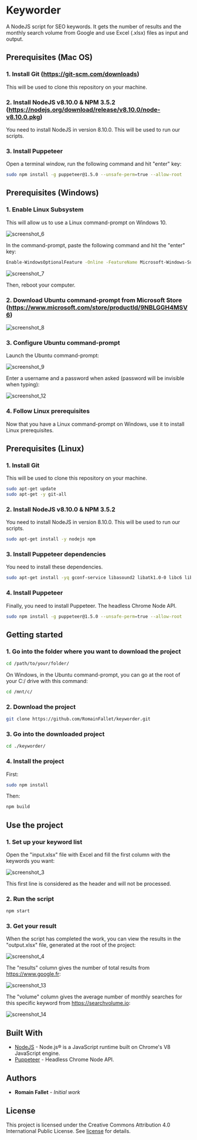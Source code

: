 # Keyworder

A NodeJS script for SEO keywords. It gets the number of results and the monthly search volume from Google and use Excel (.xlsx) files as input and output.

## Prerequisites (Mac OS)

### 1. Install Git (https://git-scm.com/downloads)

This will be used to clone this repository on your machine.

### 2. Install NodeJS v8.10.0 & NPM 3.5.2 (https://nodejs.org/download/release/v8.10.0/node-v8.10.0.pkg)

You need to install NodeJS in version 8.10.0. This will be used to run our scripts.

### 3. Install Puppeteer

Open a terminal window, run the following command and hit "enter" key:
```sh
sudo npm install -g puppeteer@1.5.0 --unsafe-perm=true --allow-root
```

## Prerequisites (Windows)

### 1. Enable Linux Subsystem

This will allow us to use a Linux command-prompt on Windows 10.

![screenshot_6](https://user-images.githubusercontent.com/6952638/53820348-e48ce400-3f6b-11e9-84ee-c0bc6e80b033.png)

In the command-prompt, paste the following command and hit the "enter" key:
```sh
Enable-WindowsOptionalFeature -Online -FeatureName Microsoft-Windows-Subsystem-Linux
```
![screenshot_7](https://user-images.githubusercontent.com/6952638/53820389-f66e8700-3f6b-11e9-952c-967c394feee4.png)

Then, reboot your computer.

### 2. Download Ubuntu command-prompt from Microsoft Store (https://www.microsoft.com/store/productId/9NBLGGH4MSV6)

![screenshot_8](https://user-images.githubusercontent.com/6952638/53820564-4ea58900-3f6c-11e9-98ef-19013f839968.png)

### 3. Configure Ubuntu command-prompt

Launch the Ubuntu command-prompt:

![screenshot_9](https://user-images.githubusercontent.com/6952638/53820683-8c0a1680-3f6c-11e9-95de-8a08ebd31773.png)

Enter a username and a password when asked (password will be invisible when typing):

![screenshot_12](https://user-images.githubusercontent.com/6952638/53820727-a47a3100-3f6c-11e9-94d9-5b286bc29b5a.png)

### 4. Follow Linux prerequisites

Now that you have a Linux command-prompt on Windows, use it to install Linux prerequisites.

## Prerequisites (Linux)

### 1. Install Git

This will be used to clone this repository on your machine.

```sh
sudo apt-get update
sudo apt-get -y git-all
```

### 2. Install NodeJS v8.10.0 & NPM 3.5.2

You need to install NodeJS in version 8.10.0. This will be used to run our scripts.
```sh
sudo apt-get install -y nodejs npm
```

### 3. Install Puppeteer dependencies

You need to install these dependencies.
```sh
sudo apt-get install -yq gconf-service libasound2 libatk1.0-0 libc6 libcairo2 libcups2 libdbus-1-3 libexpat1 libfontconfig1 libgcc1 libgconf-2-4 libgdk-pixbuf2.0-0 libglib2.0-0 libgtk-3-0 libnspr4 libpango-1.0-0 libpangocairo-1.0-0 libstdc++6 libx11-6 libx11-xcb1 libxcb1 libxcomposite1 libxcursor1 libxdamage1 libxext6 libxfixes3 libxi6 libxrandr2 libxrender1 libxss1 libxtst6 ca-certificates fonts-liberation libappindicator1 libnss3 lsb-release xdg-utils wget
```

### 4. Install Puppeteer

Finally, you need to install Puppeteer. The headless Chrome Node API.
```sh
sudo npm install -g puppeteer@1.5.0 --unsafe-perm=true --allow-root
```

## Getting started

### 1. Go into the folder where you want to download the project

```sh
cd /path/to/your/folder/
```

On Windows, in the Ubuntu command-prompt, you can go at the root of your C:/ drive with this command:
```sh
cd /mnt/c/
```

### 2. Download the project

```sh
git clone https://github.com/RomainFallet/keyworder.git
```

### 3. Go into the downloaded project

```sh
cd ./keyworder/
```

### 4. Install the project

First:

```sh
sudo npm install
```

Then:

```sh
npm build
```

## Use the project

### 1. Set up your keyword list

Open the "input.xlsx" file with Excel and fill the first column with the keywords you want:

![screenshot_3](https://user-images.githubusercontent.com/6952638/53822288-c1fcca00-3f6f-11e9-9575-d5d9d698423c.png)

This first line is considered as the header and will not be processed.

### 2. Run the script

```sh
npm start
```

### 3. Get your result

When the script has completed the work, you can view the results in the "output.xlsx" file, generated at the root of the project:

![screenshot_4](https://user-images.githubusercontent.com/6952638/53822592-536c3c00-3f70-11e9-847a-4a6b65cab7cf.png)

The "results" column gives the number of total results from https://www.google.fr:

![screenshot_13](https://user-images.githubusercontent.com/6952638/53822729-99290480-3f70-11e9-8368-bd236d2c4f83.png)

The "volume" column gives the average number of monthly searches for this specific keyword from https://searchvolume.io:

![screenshot_14](https://user-images.githubusercontent.com/6952638/53822887-e7d69e80-3f70-11e9-987d-3812bd872c4a.png)

## Built With

* [NodeJS](https://nodejs.org/) - Node.js® is a JavaScript runtime built on Chrome's V8 JavaScript engine.
* [Puppeteer](https://github.com/GoogleChrome/puppeteer) - Headless Chrome Node API.

## Authors

* **Romain Fallet** - *Initial work*

## License

This project is licensed under the Creative Commons Attribution 4.0 International Public License. See [license](https://github.com/RomainFallet/keyworder/blob/master/LICENSE) for details.
